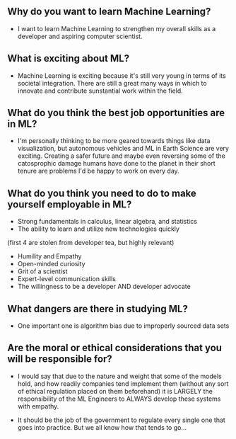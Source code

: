 ## Why do you want to learn Machine Learning?
- I want to learn Machine Learning to strengthen my overall skills as a developer and aspiring computer scientist.

## What is exciting about ML?
- Machine Learning is exciting because it's still very young in terms of its societal integration. There are still a great many ways in which to innovate and contribute sunstantial work within the field.

## What do you think the best job opportunities are in ML?
- I'm personally thinking to be more geared towards things like data visualization, but autonomous vehicles and ML in Earth Science are very exciting. Creating a safer future and maybe even reversing some of the catosprophic damage humans have done to the planet in their short tenure are problems I'd be happy to work on every day.

## What do you think you need to do to make yourself employable in ML?
- Strong fundamentals in calculus, linear algebra, and statistics
- The ability to learn and utilize new technologies quickly

(first 4 are stolen from developer tea, but highly relevant)
- Humility and Empathy
- Open-minded curiosity
- Grit of a scientist
- Expert-level communication skills
- The willingness to be a developer AND developer advocate

## What dangers are there in studying ML?
- One important one is algorithm bias due to improperly sourced data sets

## Are the moral or ethical considerations that you will be responsible for?
- I would say that due to the nature and weight that some of the models hold, and how readily companies tend implement them (without any sort of ethical regulation placed on them beforehand) it is LARGELY the responsibility of the ML Engineers to ALWAYS develop these systems with empathy.

- It should be the job of the government to regulate every single one that goes into practice. But we all know how that tends to go...
